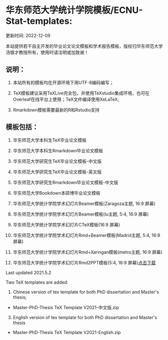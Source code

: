 # 华东师范大学统计学院模板/ECNU-Stat-templates: 

更新时间: 2022-12-09

本站提供若干自主开发的毕业论文论文模板和学术报告模板，版权归华东师范大学汤银才教授所有，使用时请注明或加致谢！

## 说明：

1. 本站所有的模板均在开源环境下用UTF-8编码编写；

1. TeX模板建议采用TeXLive完全包，并使用TeXstudio集成环境，也可在Overleaf在线平台上使用；TeX文件编译使用XeLaTeX;

1. Rmarkdown模板需要最新的R和Rstudio支持

## 模板包括：

1. 华东师范大学本科生TeX毕业论文模板

1. 华东师范大学本科生Rmarkdown毕业论文模板

1. 华东师范大学研究生TeX毕业论文模板-中文版

1. 华东师范大学研究生TeX毕业论文模板-英文版

1. 华东师范大学研究生Rmarkdown毕业论文模板-中文版

1. 华东师范大学Bookdown本硕博毕业论文模板

1. 华东师范大学统计学院学术幻灯片Beamer模板(Zaragoza主题, 16:9 屏幕)

1. 华东师范大学统计学院学术幻灯片Beamer模板(lu主题, 5:4, 16:9 屏幕)

1. 华东师范大学统计学院学术幻灯片CTeX模板(16:9 屏幕)

1. 华东师范大学统计学院学术幻灯片Rmd+Beamer模板(Madrid主题, 5:4, 16:9 屏幕)

1. 华东师范大学统计学院学术幻灯片Rmd+Xaringan模板(metro主题, 16:9 屏幕)

1. 华东师范大学统计学院学术幻灯片Rmd2PPT模板(5:4, 16:9 屏幕)[点击下载](https://github.com/tangyc8866/ECNU-Stat-templates/blob/main/ECNU-Stat-RmdPPT-templates.zip)


Last updated 2021.5.2

Two TeX templates are added:

1. Chinese version of tex template for both PhD dissertation and Master's thesis;

- Master-PhD-Thesis TeX Template V2021-中文版.zip
 
3. English version of tex template for both PhD dissertation and Master's thesis

- Master-PhD-Thesis TeX Template V2021-English.zip

